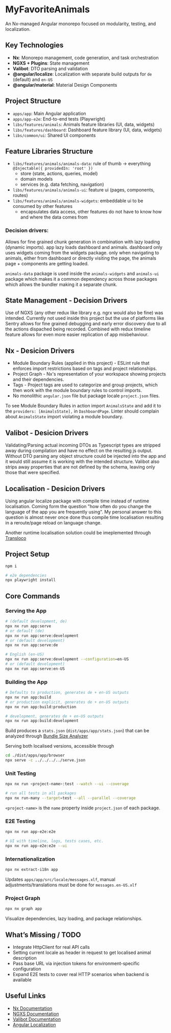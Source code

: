 # MyFavoriteAnimals

An Nx-managed Angular monorepo focused on modularity, testing, and localization.

## Key Technologies

- **Nx**: Monorepo management, code generation, and task orchestration
- **NGXS + Plugins**: State management
- **Valibot**: DTO parsing and validation
- **@angular/localize**: Localization with separate build outputs for `de` (default) and `en-US`
- **@angular/material**: Material Design Components

## Project Structure

- `apps/app`: Main Angular application
- `apps/app-e2e`: End-to-end tests (Playwright)
- `libs/features/animals`: Animals feature libraries (UI, data, widgets)
- `libs/features/dashboard`: Dashboard feature library (UI, data, widgets)
- `libs/common/ui`: Shared UI components

## Feature Libraries Structure

- `libs/features/animals/animals-data`: rule of thumb -> everything `@Injectable({ providedIn: 'root' })`
  - store (state, actions, queries, model)
  - domain models
  - services (e.g. data fetching, navigation)
- `libs/features/animals/animals-ui`: feature ui (pages, components, routes)
- `libs/features/animals/animals-widgets`: embeddable ui to be consumed by other features
  - encapsulates data access, other features do not have to know how and where the data comes from

### Decision drivers:

Allows for fine grained chunk generation in combination with lazy loading (dynamic imports). app lazy loads dashboard and animals. dashboard only uses widgets coming from the widgets package. only when navigating to animals, either from dashboard or directly visiting the page, the animals page + components are getting loaded.

`animals-data` package is used inside the `animals-widgets` and `animals-ui` package which makes it a common dependency across those packages which allows the bundler making it a separate chunk.

## State Management - Decision Drivers

Use of NGXS (any other redux like library e.g. ngrx would also be fine) was intended. Currently not used inside this project but the use of platforms like Sentry allows for fine grained debugging and early error discovery due to all the actions dispached being recorded. Combined with redux timeline feature allows for even more easier replication of app misbehaviour.

## Nx - Desicion Drivers

- Module Boundary Rules (applied in this project) - ESLint rule that enforces import restrictions based on tags and project relationships.
- Project Graph - Nx's representation of your workspace showing projects and their dependencies.
- Tags - Project tags are used to categorize and group projects, which then work with the module boundary rules to control imports.
- No monolithic `angular.json` file but package locale `project.json` files.

To see Module Boundary Rules in action import `AnimalsState` and add it to the `providers: [AnimalsState],` in `DashboardPage`. Linter should complain about `AnimalsState` import violating a module boundary.

## Valibot - Desicion Drivers

Validating/Parsing actual incoming DTOs as Typescript types are stripped away during compilation and have no effect on the resulting js output. Without DTO parsing any object structure could be injected into the app and it would still assume it is working with the intended structure.
Valibot also strips away properties that are not defined by the schema, leaving only those that were specified.

## Localisation - Desicion Drivers

Using angular localize package with compile time instead of runtime localisation. Coming form the question "how often do you change the language of the app you are frequently using". My personal answer to this question is almost never once done thus compile time localisation resulting in a reroute/page reload on language change.

Another runtime localisation solution could be imeplemented through [Transloco](https://github.com/jsverse/transloco)

## Project Setup

```sh
npm i

# e2e dependencies
npx playwright install
```

## Core Commands

### Serving the App

```sh
# (default development, de)
npx nx run app:serve
# or default (de)
npx nx run app:serve:development
# or (default development)
npx nx run app:serve:de

# English (en-US)
npx nx run app:serve:development --configuration=en-US
# or (default development)
npx nx run app:serve:en-US
```

### Building the App

```sh
# Defaults to production, generates de + en-US outputs
npx nx run app:build
# or production explicit, generates de + en-US outputs
npx nx run app:build:production

# development, generates de + en-US outputs
npx nx run app:build:development
```

Build produces a `stats.json` (`dist/apps/app/stats.json`) that can be analyzed through [Bundle Size Analyzer](https://esbuild.github.io/analyze/)

Serving both localised versions, accessible through

```sh
cd ./dist/apps/app/browser
npx serve -c ../../../../serve.json
```

### Unit Testing

```sh
npx nx run <project-name>:test --watch --ui --coverage

# run all tests in all packages
npx nx run-many --target=test --all --parallel --coverage
```

`<project-name>` is the `name` property inside `project.json` of each package.

### E2E Testing

```sh
npx nx run app-e2e:e2e

# UI with timeline, logs, tests cases, etc.
npx nx run app-e2e:e2e --ui
```

### Internationalization

```sh
npx nx extract-i18n app
```

Updates `apps/app/src/locale/messages.xlf`, manual adjustments/translations must be done for `messages.en-US.xlf`

### Project Graph

```sh
npx nx graph app
```

Visualize dependencies, lazy loading, and package relationships.

## What’s Missing / TODO

- Integrate HttpClient for real API calls
- Setting current locale as header in request to get localised animal description
- Pass base URL via injection tokens for environment-specific configuration
- Expand E2E tests to cover real HTTP scenarios when backend is available

## Useful Links

- [Nx Documentation](https://nx.dev)
- [NGXS Documentation](https://www.ngxs.io/)
- [Valibot Documentation](https://valibot.dev/)
- [Angular Localization](https://angular.dev/guide/i18n)
